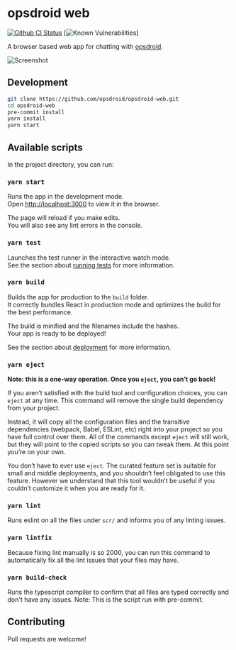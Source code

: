 # opsdroid web

<a href="https://github.com/opsdroid/opsdroid-web/actions"><img src="https://github.com/opsdroid/opsdroid-web/workflows/CI/badge.svg?event=push&branch=main" alt="Github CI Status"></img></a>
[![Known Vulnerabilities](https://snyk.io/test/github/opsdroid/opsdroid-web/badge.svg)]

A browser based web app for chatting with [opsdroid](https://github.com/opsdroid/opsdroid).

![Screenshot](https://user-images.githubusercontent.com/1610850/56742336-73e49580-676c-11e9-896a-9df8adfab37d.png)

## Development

```bash
git clone https://github.com/opsdroid/opsdroid-web.git
cd opsdroid-web
pre-commit install
yarn install
yarn start
```

## Available scripts

In the project directory, you can run:

### `yarn start`

Runs the app in the development mode.\
Open [http://localhost:3000](http://localhost:3000) to view it in the browser.

The page will reload if you make edits.\
You will also see any lint errors in the console.

### `yarn test`

Launches the test runner in the interactive watch mode.\
See the section about [running tests](https://facebook.github.io/create-react-app/docs/running-tests) for more information.

### `yarn build`

Builds the app for production to the `build` folder.\
It correctly bundles React in production mode and optimizes the build for the best performance.

The build is minified and the filenames include the hashes.\
Your app is ready to be deployed!

See the section about [deployment](https://facebook.github.io/create-react-app/docs/deployment) for more information.

### `yarn eject`

**Note: this is a one-way operation. Once you `eject`, you can’t go back!**

If you aren’t satisfied with the build tool and configuration choices, you can `eject` at any time. This command will remove the single build dependency from your project.

Instead, it will copy all the configuration files and the transitive dependencies (webpack, Babel, ESLint, etc) right into your project so you have full control over them. All of the commands except `eject` will still work, but they will point to the copied scripts so you can tweak them. At this point you’re on your own.

You don’t have to ever use `eject`. The curated feature set is suitable for small and middle deployments, and you shouldn’t feel obligated to use this feature. However we understand that this tool wouldn’t be useful if you couldn’t customize it when you are ready for it.

### `yarn lint`

Runs eslint on all the files under `scr/` and informs you of any linting issues.

### `yarn lintfix`

Because fixing lint manually is so 2000, you can run this command to automatically fix all the lint issues that your files may have.

### `yarn build-check`

Runs the typescript compiler to confirm that all files are typed correctly and don't have any issues.
Note: This is the script run with pre-commit.

## Contributing

Pull requests are welcome!

